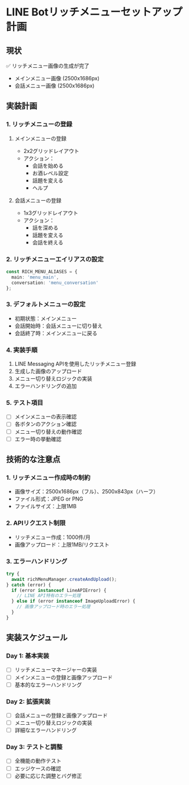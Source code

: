 # LINE Botリッチメニューセットアップ計画

## 現状
✅ リッチメニュー画像の生成が完了
- メインメニュー画像 (2500x1686px)
- 会話メニュー画像 (2500x1686px)

## 実装計画

### 1. リッチメニューの登録
1. メインメニューの登録
   - 2x2グリッドレイアウト
   - アクション：
     - 会話を始める
     - お酒レベル設定
     - 話題を変える
     - ヘルプ

2. 会話メニューの登録
   - 1x3グリッドレイアウト
   - アクション：
     - 話を深める
     - 話題を変える
     - 会話を終える

### 2. リッチメニューエイリアスの設定
```typescript
const RICH_MENU_ALIASES = {
  main: 'menu_main',
  conversation: 'menu_conversation'
};
```

### 3. デフォルトメニューの設定
- 初期状態：メインメニュー
- 会話開始時：会話メニューに切り替え
- 会話終了時：メインメニューに戻る

### 4. 実装手順
1. LINE Messaging APIを使用したリッチメニュー登録
2. 生成した画像のアップロード
3. メニュー切り替えロジックの実装
4. エラーハンドリングの追加

### 5. テスト項目
- [ ] メインメニューの表示確認
- [ ] 各ボタンのアクション確認
- [ ] メニュー切り替えの動作確認
- [ ] エラー時の挙動確認

## 技術的な注意点

### 1. リッチメニュー作成時の制約
- 画像サイズ：2500x1686px（フル）、2500x843px（ハーフ）
- ファイル形式：JPEG or PNG
- ファイルサイズ：上限1MB

### 2. APIリクエスト制限
- リッチメニュー作成：1000件/月
- 画像アップロード：上限1MB/リクエスト

### 3. エラーハンドリング
```typescript
try {
  await richMenuManager.createAndUpload();
} catch (error) {
  if (error instanceof LineAPIError) {
    // LINE API特有のエラー処理
  } else if (error instanceof ImageUploadError) {
    // 画像アップロード時のエラー処理
  }
}
```

## 実装スケジュール

### Day 1: 基本実装
- [ ] リッチメニューマネージャーの実装
- [ ] メインメニューの登録と画像アップロード
- [ ] 基本的なエラーハンドリング

### Day 2: 拡張実装
- [ ] 会話メニューの登録と画像アップロード
- [ ] メニュー切り替えロジックの実装
- [ ] 詳細なエラーハンドリング

### Day 3: テストと調整
- [ ] 全機能の動作テスト
- [ ] エッジケースの確認
- [ ] 必要に応じた調整とバグ修正 